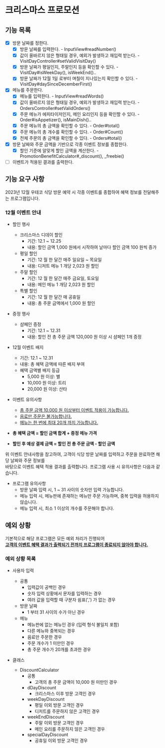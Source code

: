 # 크리스마스 프로모션

## 기능 목록

- [x] 방문 날짜를 정한다.
  - [x] 방문 날짜를 입력한다. - InputView#readNumber()
  - [x] 값이 올바르지 않은 형태일 경우, 예외가 발생하고 재입력 받는다. - VisitDayController#setValidVisitDay()
  - [x] 방문 날짜가 평일인지, 주말인지 등을 확인할 수 있다. - VisitDay#isWeekDay(), isWeekEnd()..
  - [x] 방문 날짜가 12월 1일 로부터 며칠이 지나있는지 확인할 수 있다. - VisitDay#daySinceDecemberFirst()
- [x] 메뉴를 주문한다.
  - [x] 메뉴를 입력한다. - InputView#readWords()
  - [x] 값이 올바르지 않은 형태일 경우, 예외가 발생하고 재입력 받는다. - OrdersController#setValidOrders()
  - [x] 주문 메뉴가 에피타이저인지, 메인 요리인지 등을 확인할 수 있다. - Order#isAppetizer(), isMainDish()..
  - [x] 주문 메뉴의 총 금액을 확인할 수 있다. - Order#total()
  - [x] 주문 메뉴의 총 개수를 확인할 수 있다. - Order#Count()
  - [x] 전체 주문의 총 금액을 확인할 수 있다. - Orders#total()
- [x] 방문 날짜와 주문 금액을 기반으로 각종 이벤트 정보를 종합한다.
  - [x] 할인 기준에 알맞게 할인 금액을 계산한다. - PromotionBenefitCalculator#_discount(), _freebie()
- [ ] 이벤트가 적용된 결과를 출력한다.

## 기능 요구 사항

2023년 12월 우테코 식당 방문 예약 시 각종 이벤트를 종합하여 혜택 정보를 전달해주는 프로그램입니다.

### 12월 이벤트 안내
- 할인 행사
  - 크리스마스 디데이 할인
    - 기간: 12.1 ~ 12.25
    - 내용: 할인 금액 1,000 원에서 시작하여 날마다 할인 금액 100 원씩 증가
  - 평일 할인
    - 기간: 12 월 한 달간 매주 일요일 ~ 목요일
    - 내용: 디저트 메뉴 1 개당 2,023 원 할인
  - 주말 할인
    - 기간: 12 월 한 달간 매주 금요일, 토요일
    - 내용: 메인 메뉴 1 개당 2,023 원 할인
  - 특별 할인
    - 기간: 12 월 한 달간 매 공휴일
    - 내용: 총 주문 금액에서 1,000 원 할인
  

- 증정 행사
  - 샴페인 증정
    - 기간: 12.1 ~ 12.31
    - 내용: 할인 전 총 주문 금액 120,000 원 이상 시 샴페인 1개 증정
  

- 12월 이벤트 배지
  - 기간: 12.1 ~ 12.31
  - 내용: 총 혜택 금액에 따른 배지 부여
  - 혜택 금액별 배지 등급
    - 5,000 원 이상: 별
    - 10,000 원 이상: 트리
    - 20,000 원 이상: 산타
  

- 이벤트 유의사항
  - <U>총 주문 금액 10,000 원 이상부터 이벤트 적용이 가능합니다.
  - 음료만 주문은 불가능합니다.
  - 메뉴는 한 번에 최대 20개 까지 가능합니다.</U>
  

- __총 혜택 금액 = 할인 금액 합계 + 증정 메뉴 가격__
- __할인 후 예상 결제 금액 = 할인 전 총 주문 금액 - 할인 금액__

위 이벤트 안내사항을 참고하여, 고객이 식당 방문 날짜를 입력하고 주문을 완료하면 해당 날짜와 주문 정보를  
바탕으로 이벤트 혜택 적용 결과를 출력합니다. 프로그램 사용 시 유의사항은 다음과 같습니다.

- 프로그램 유의사항
  - 방문 날짜 입력 시, 1 ~ 31 사이의 숫자만 입력 가능합니다.
  - 메뉴 입력 시, 메뉴판에 존재하는 메뉴만 주문 가능하며, 중복 입력을 허용하지 않습니다.
  - 메뉴 입력 시, 최소 1 이상의 개수를 주문해야 합니다.

## 예외 상황

기본적으로 해당 프로그램은 모든 예외 처리가 진행되어  
<u>__고객의 이벤트 혜택 결과가 출력되기 전까지 프로그램이 종료되지 않아야 합니다.__</u>

### 예외 상황 목록

- 사용자 입력
  - 공통
    - 입력값이 공백인 경우
    - 숫자 입력 상황에서 문자를 입력하는 경우
    - 여러 값을 입력할 때 구분자 쉼표(',') 가 없는 경우
  - 방문 날짜
    - 1 부터 31 사이의 수가 아닌 경우
  - 메뉴
    - 메뉴판에 없는 메뉴인 경우 (입력 형식 불일치 포함)
    - 다른 메뉴와 중복되는 경우
    - 음료만 주문한 경우
    - 주문 개수가 1 미만인 경우
    - 총 주문 개수가 20개를 초과한 경우

- 클래스
  - DiscountCalculator
    - 공통
      - 고객의 총 주문 금액이 10,000 원 미만인 경우
    - dDayDiscount
      - 크리스마스 이후 방문 고객인 경우
    - weekDayDiscount
      - 평일 이외 방문 고객인 경우
      - 디저트를 주문하지 않은 고객인 경우
    - weekEndDiscount
      - 주말 이외 방문 고객인 경우
      - 메인 요리를 주문하지 않은 고객인 경우
    - specialDayDiscount
      - 공휴일 이외 방문 고객인 경우